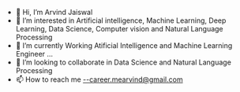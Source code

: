 - 👋 Hi, I’m Arvind Jaiswal
- 👀 I’m interested in Artificial intelligence, Machine Learning, Deep Learning, Data Science, Computer vision and Natural Language Processing
- 🌱 I’m currently Working Atificial Intelligence and Machine Learning Engineer ...
- 💞️ I’m looking to collaborate in Data Science and Natural Language Processing
- 📫 How to reach me --career.mearvind@gmail.com

<!---
jais115/jais115 is a ✨ special ✨ repository because its `README.md` (this file) appears on your GitHub profile.
You can click the Preview link to take a look at your changes.
--->
